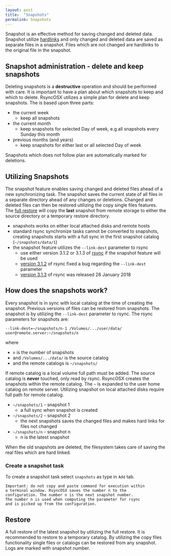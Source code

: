 ```yaml
---
layout: post
title:  "Snapshots"
permalink: Snapshots
---
```

Snapshot is an effective method for saving changed and deleted data. Snapshot utilize [hardlinks](https://en.wikipedia.org/wiki/Hard_link) and only changed and deleted data are saved as separate files in a snapshot. Files which are not changed are  hardlinks to the original file in the snapshot.

## Snapshot administration - delete and keep snapshots

Deleting snapshots is a **destructive** operation and should be performed with care. It is important to have a plan about which snapshots to keep and which to delete. RsyncOSX utilizes a simple plan for delete and keep snapshots. The is based upon three parts:

- the current week
  - keep all snapshots
- the current month
  - keep snapshots for selected Day of week, e.g all snapshots every Sunday this month
- previous months (and years)
  - keep snapshots for either last or all selected Day of week

Snapshots which does not follow plan are automatically marked for deletions.

## Utilizing Snapshots

The snapshot feature enables saving changed and deleted files ahead of a new synchronizing task. The snapshot saves the current state of all files in a separate directory ahead of any changes or deletions. Changed and deleted files can then be restored utilizing the copy single files features. The [full restore](/Fullrestore) will copy the **last** snapshot from remote storage to either the source directory or a temporary restore directory.

- snapshots works on either local attached disks and remote hosts
- standard rsync synchronize tasks cannot be converted to snapshots, creating snapshots starts with a full sync in the first snapshot catalog (`~/snapshots/data/1`)
- the snapshot feature utilizes the `--link-dest` parameter to rsync
  - use either version 3.1.2 or 3.1.3 of [rsync](https://rsync.samba.org/) if the snapshot feature will be used
  - [version 3.1.2](https://download.samba.org/pub/rsync/src/rsync-3.1.2-NEWS) of rsync fixed a bug regarding the `--link-dest` parameter
  - [version 3.1.3](https://download.samba.org/pub/rsync/src/rsync-3.1.3-NEWS) of rsync was released 28 January 2018

## How does the snapshots work?

Every snapshot is in sync with local catalog at the time of creating the snapshot. Previous versions of files can be restored from snapshots. The snapshot is by utilizing the `--link-dest` parameter to rsync. The rsync parameters for snapshots are:

`--link-dest=~/snapshots/n-1 /Volumes/.../user/data/ user@remote.server:~/snapshots/n`

where

- `n` is the number of snapshots
- and `/Volumes/.../data/` is the source catalog
- and the remote catalogs is `~/snapshots/`

If remote catalog is a local volume full path must be added. The source catalog is **never** touched, only read by rsync. RsyncOSX creates the snapshots within the remote catalog. The `~` is expanded to the user home catalog on remote server. Utilizing snapshot on local attached disks require full path for remote catalog.

- `~/snapshots/1` - snapshot 1
  - a full sync when snapshot is created
- `~/snapshots/2` - snapshot 2
  - the next snapshots saves the changed files and makes hard links for files not changed
- `~/snapshots/n` - snapshot n
  - n is the latest snapshot

When the old snapshots are deleted, the filesystem takes care of saving the real files which are hard linked.

### Create a snapshot task

To create a snapshot task select `snapshots` as type in `Add` tab.

```
Important: do not copy and paste command for execution within
a terminal window. RsyncOSX saves the number n to the
configuration. The number n is the next snapshot number.
The number n is used when computing the parameter for rsync
and is picked up from the configuration.
```

## Restore

A full restore of the latest snapshot by utilizing the full restore. It is recommended to restore to a temporary catalog. By utilizing the copy files functionality single files or catalogs can be restored from any snapshot. Logs are marked with snapshot number.
